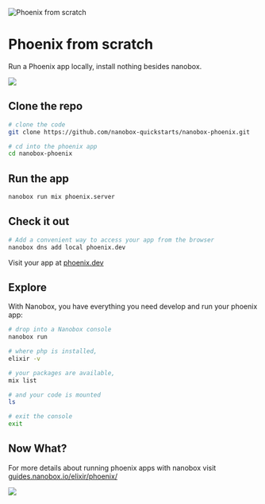 ![Phoenix from scratch](https://guides.nanobox.io/assets/quickstart-icons/phoenix.png)

# Phoenix from scratch

Run a Phoenix app locally, install nothing besides nanobox. 

<a href="https://nanobox.io/download"><img src="https://guides.nanobox.io/assets/quickstart-icons/download.png" /></a>


## Clone the repo

```bash
# clone the code
git clone https://github.com/nanobox-quickstarts/nanobox-phoenix.git

# cd into the phoenix app
cd nanobox-phoenix
```

## Run the app

```bash
nanobox run mix phoenix.server
```

## Check it out

```bash
# Add a convenient way to access your app from the browser
nanobox dns add local phoenix.dev
```

Visit your app at <a href="http://phoenix.dev" target="\_blank">phoenix.dev</a>

## Explore
With Nanobox, you have everything you need develop and run your phoenix app:

```bash
# drop into a Nanobox console
nanobox run

# where php is installed,
elixir -v

# your packages are available,
mix list

# and your code is mounted
ls

# exit the console
exit
```

## Now What?
For more details about running phoenix apps with nanobox visit [guides.nanobox.io/elixir/phoenix/](https://guides.nanobox.io/elixir/phoenix/)

<a href="https://nanobox.io"><img src="https://guides.nanobox.io/assets/quickstart-icons/footer.png" /></a>
